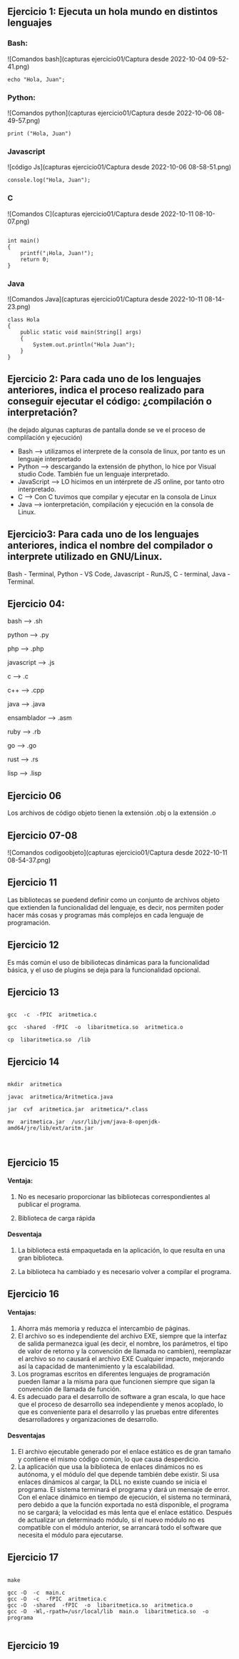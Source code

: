 ## Ejercicio 1: Ejecuta un hola mundo en distintos lenguajes

### Bash:

![Comandos bash](capturas ejercicio01/Captura desde 2022-10-04 09-52-41.png)

<pre><code>echo "Hola, Juan";</code></pre>

### Python: 

![Comandos python](capturas ejercicio01/Captura desde 2022-10-06 08-49-57.png)



<pre><code>print ("Hola, Juan")</code></pre>



### Javascript

![código Js](capturas ejercicio01/Captura desde 2022-10-06 08-58-51.png)

<pre><code>console.log("Hola, Juan");</code></pre>



### C

![Comandos C](capturas ejercicio01/Captura desde 2022-10-11 08-10-07.png)

<pre><code>
int main()
{
    printf("¡Hola, Juan!");
    return 0;
}</code></pre>

### Java

![Comandos Java](capturas ejercicio01/Captura desde 2022-10-11 08-14-23.png)

<pre><code>class Hola
{
    public static void main(String[] args)
    {
        System.out.println("Hola Juan");
    }
}</code></pre>	



## Ejercicio 2: Para cada uno de los lenguajes anteriores, indica el proceso realizado  para conseguir ejecutar el código: ¿compilación o interpretación?

(he dejado algunas capturas de pantalla donde se ve el proceso de complilación y ejecución)

- Bash --> utilizamos el interprete de la consola de linux, por tanto es un lenguaje interpretado
- Python --> descargando la extensión de phython, lo hice por Visual studio Code. También fue un lenguaje interpretado.
- JavaScript --> LO hicimos en un intérprete de JS online, por tanto otro interpretado.
- C --> Con C tuvimos que compilar y ejecutar en la consola de Linux
- Java --> ionterpretación, compilación y ejecución en la consola de Linux.



## Ejercicio3: Para cada uno de los lenguajes anteriores, indica el nombre del compilador o interprete utilizado en GNU/Linux.

Bash - Terminal, Python - VS Code, Javascript - RunJS, C - terminal, Java - Terminal.



## Ejercicio 04: 

bash --> .sh

python --> .py

php --> .php

javascript --> .js

c --> .c

c++ --> .cpp

java --> .java

ensamblador --> .asm

ruby --> .rb

go --> .go

rust --> .rs

lisp --> .lisp



## Ejercicio 06

Los archivos de código objeto tienen la extensión .obj o la extensión .o

## Ejercicio 07-08

![Comandos codigoobjeto](capturas ejercicio01/Captura desde 2022-10-11 08-54-37.png)



## Ejercicio 11

Las bibliotecas se puedend definir como un conjunto de archivos objeto que extienden la funcionalidad del lenguaje, es decir, nos permiten poder hacer más cosas y programas más complejos en cada lenguaje de programación.

## Ejercicio 12

Es más común el uso de bibiliotecas dinámicas para la funcionalidad básica, y el uso de plugins se deja para la funcionalidad opcional.

## Ejercicio 13

<pre><code> 
gcc  -c  -fPIC  aritmetica.c

gcc  -shared  -fPIC  -o  libaritmetica.so  aritmetica.o

cp  libaritmetica.so  /lib
</code></pre>

## Ejercicio 14

<pre><code> 
mkdir  aritmetica

javac  aritmetica/Aritmetica.java

jar  cvf  aritmetica.jar  aritmetica/*.class

mv  aritmetica.jar  /usr/lib/jvm/java-8-openjdk-amd64/jre/lib/ext/aritm.jar


</code></pre>

## Ejercicio 15

#### Ventaja:

1. No es necesario proporcionar las bibliotecas correspondientes al publicar el programa.

2. Biblioteca de carga rápida

#### Desventaja

1. La biblioteca está empaquetada en la aplicación, lo que resulta en una gran biblioteca.

2. La biblioteca ha cambiado y es necesario volver a compilar el programa.

## Ejercicio 16

#### Ventajas: 
1) Ahorra más memoria y reduzca el intercambio de páginas.
2) El archivo so es independiente del archivo EXE, siempre que la interfaz de salida permanezca igual (es decir, el nombre, los parámetros, el tipo de valor de retorno y la convención de llamada no cambien), reemplazar el archivo so no causará el archivo EXE Cualquier impacto, mejorando así la capacidad de mantenimiento y la escalabilidad.
3) Los programas escritos en diferentes lenguajes de programación pueden llamar a la misma para que funcionen siempre que sigan la convención de llamada de función.
4) Es adecuado para el desarrollo de software a gran escala, lo que hace que el proceso de desarrollo sea independiente y menos acoplado, lo que es conveniente para el desarrollo y las pruebas entre diferentes desarrolladores y organizaciones de desarrollo.

#### Desventajas

1) El archivo ejecutable generado por el enlace estático es de gran tamaño y contiene el mismo código común, lo que causa desperdicio.
2) La aplicación que usa la biblioteca de enlaces dinámicos no es autónoma, y el módulo del que depende también debe existir. Si usa enlaces dinámicos al cargar, la DLL no existe cuando se inicia el programa. El sistema terminará el programa y dará un mensaje de error. Con el enlace dinámico en tiempo de ejecución, el sistema no terminará, pero debido a que la función exportada no está disponible, el programa no se cargará; la velocidad es más lenta que el enlace estático. Después de actualizar un determinado módulo, si el nuevo módulo no es compatible con el módulo anterior, se arrancará todo el software que necesita el módulo para ejecutarse.

## Ejercicio 17

<pre><code> 
make

gcc -O  -c  main.c
gcc -O  -c  -fPIC  aritmetica.c
gcc -O  -shared  -fPIC  -o  libaritmetica.so  aritmetica.o
gcc -O  -Wl,-rpath=/usr/local/lib  main.o  libaritmetica.so  -o  programa

</code></pre>

## Ejercicio 19

